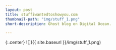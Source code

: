 ```yaml
---
layout: post
title: stuffiwantedtoshowyou.com
thumbnail-path: "img/stuff_1.png"
short-description: Ghost blog on Digital Ocean.

---
```


{:.center}
![]({{ site.baseurl }}/img/stuff_1.png)
